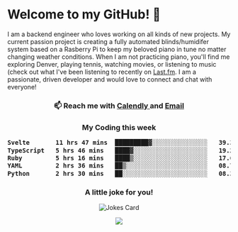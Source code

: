 <h1> Welcome to my GitHub! 👋 </h1>


  I am a backend engineer who loves working on all kinds of new projects. My current passion project is creating a fully automated blinds/humidifer system based on a Rasberry Pi to keep my beloved piano in tune no matter changing weather conditions. When I am not practicing piano, you'll find me exploring Denver, playing tennis, watching movies, or listening to music (check out what I've been listening to recently on [Last.fm](https://www.last.fm/user/mballa000). I am a passionate, driven developer and would love to connect and chat with everyone!

<h3 align = "center"> 📫 Reach me with <a href = "https://calendly.com/msbrandt00/30min"> Calendly </a> and <a href="mailto:msbrandt00@gmail.com">Email</a> 
 </h3>


 
<div align = "center"
[![Anurag's GitHub stats](https://github-readme-stats.vercel.app/api?username=mbrandt00)](https://github.com/anuraghazra/github-readme-stats)
          </div>
<h3 align="center">
  My Coding this week
<!--START_SECTION:waka-->

```txt
Svelte       11 hrs 47 mins  █████████▓░░░░░░░░░░░░░░░   39.31 %
TypeScript   5 hrs 46 mins   ████▓░░░░░░░░░░░░░░░░░░░░   19.25 %
Ruby         5 hrs 16 mins   ████▒░░░░░░░░░░░░░░░░░░░░   17.62 %
YAML         2 hrs 36 mins   ██▒░░░░░░░░░░░░░░░░░░░░░░   08.70 %
Python       2 hrs 30 mins   ██░░░░░░░░░░░░░░░░░░░░░░░   08.38 %
```

<!--END_SECTION:waka-->

### A little joke for you!

![Jokes Card](https://readme-jokes.vercel.app/api?hideBorder)

<a href="https://www.linkedin.com/in/mbrandt00/"><img src="https://img.shields.io/badge/linkedin-%230077B5.svg?&style=for-the-badge&logo=linkedin&logoColor=white" /></a>
